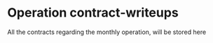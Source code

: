 # Operation contract-writeups

All the contracts regarding the monthly operation, will be stored here
